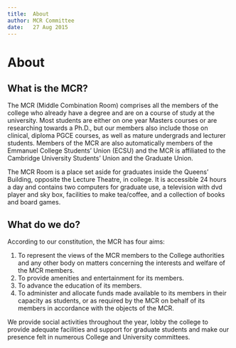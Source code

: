 ```yaml
---
title:  About  
author: MCR Committee  
date:   27 Aug 2015  
---
```


# About

## What is the MCR?

The MCR (Middle Combination Room) comprises all the members of the
college who already have a degree and are on a course of study at the
university. Most students are either on one year Masters courses or are
researching towards a Ph.D., but our members also include those on
clinical, diploma PGCE courses, as well as mature undergrads and
lecturer students. Members of the MCR are also automatically members of
the Emmanuel College Students’ Union (ECSU) and the MCR is affiliated to
the Cambridge University Students’ Union and the Graduate Union.

The MCR Room is a place set aside for graduates inside the Queens’
Building, opposite the Lecture Theatre, in college. It is accessible 24
hours a day and contains two computers for graduate use, a television
with dvd player and sky box, facilities to make tea/coffee, and a
collection of books and board games.

## What do we do?

According to our constitution, the MCR has four aims:

1.  To represent the views of the MCR members to the College authorities
    and any other body on matters concerning the interests and welfare
    of the MCR members.
2.  To provide amenities and entertainment for its members.
3.  To advance the education of its members.
4.  To administer and allocate funds made available to its members in
    their capacity as students, or as required by the MCR on behalf of
    its members in accordance with the objects of the MCR.

We provide social activities throughout the year, lobby the college to
provide adequate facilities and support for graduate students and make
our presence felt in numerous College and University committees.

